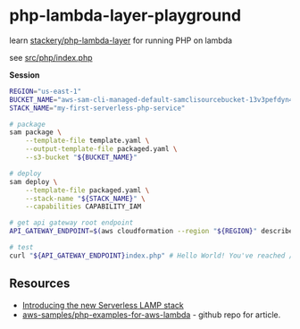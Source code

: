 # php-lambda-layer-playground

learn [stackery/php-lambda-layer](https://github.com/stackery/php-lambda-layer) for running PHP on lambda

see [src/php/index.php](src/php/index.php)

**Session**

```sh
REGION="us-east-1"
BUCKET_NAME="aws-sam-cli-managed-default-samclisourcebucket-13v3pefdyn46p"
STACK_NAME="my-first-serverless-php-service"

# package
sam package \
    --template-file template.yaml \
    --output-template-file packaged.yaml \
    --s3-bucket "${BUCKET_NAME}"

# deploy
sam deploy \
    --template-file packaged.yaml \
    --stack-name "${STACK_NAME}" \
    --capabilities CAPABILITY_IAM

# get api gateway root endpoint 
API_GATEWAY_ENDPOINT=$(aws cloudformation --region "${REGION}" describe-stacks --stack-name "${STACK_NAME}" --query "Stacks[0].Outputs[?OutputKey=='ApiGatewayEndpoint'].OutputValue" --output text)

# test
curl "${API_GATEWAY_ENDPOINT}index.php" # Hello World! You've reached /index.php
```

## Resources

* [Introducing the new Serverless LAMP stack](https://aws.amazon.com/blogs/compute/introducing-the-new-serverless-lamp-stack/)
* [aws-samples/php-examples-for-aws-lambda](https://github.com/aws-samples/php-examples-for-aws-lambda) - github repo for article.